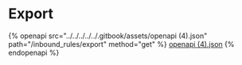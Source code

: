 # Export

{% openapi src="../../../../../.gitbook/assets/openapi (4).json" path="/inbound_rules/export" method="get" %}
[openapi (4).json](<../../../../../.gitbook/assets/openapi (4).json>)
{% endopenapi %}
